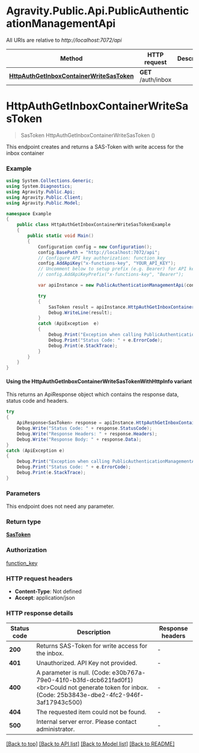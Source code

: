 # Agravity.Public.Api.PublicAuthenticationManagementApi

All URIs are relative to *http://localhost:7072/api*

| Method | HTTP request | Description |
|--------|--------------|-------------|
| [**HttpAuthGetInboxContainerWriteSasToken**](PublicAuthenticationManagementApi.md#httpauthgetinboxcontainerwritesastoken) | **GET** /auth/inbox |  |

<a id="httpauthgetinboxcontainerwritesastoken"></a>
# **HttpAuthGetInboxContainerWriteSasToken**
> SasToken HttpAuthGetInboxContainerWriteSasToken ()



This endpoint creates and returns a SAS-Token with write access for the inbox container

### Example
```csharp
using System.Collections.Generic;
using System.Diagnostics;
using Agravity.Public.Api;
using Agravity.Public.Client;
using Agravity.Public.Model;

namespace Example
{
    public class HttpAuthGetInboxContainerWriteSasTokenExample
    {
        public static void Main()
        {
            Configuration config = new Configuration();
            config.BasePath = "http://localhost:7072/api";
            // Configure API key authorization: function_key
            config.AddApiKey("x-functions-key", "YOUR_API_KEY");
            // Uncomment below to setup prefix (e.g. Bearer) for API key, if needed
            // config.AddApiKeyPrefix("x-functions-key", "Bearer");

            var apiInstance = new PublicAuthenticationManagementApi(config);

            try
            {
                SasToken result = apiInstance.HttpAuthGetInboxContainerWriteSasToken();
                Debug.WriteLine(result);
            }
            catch (ApiException  e)
            {
                Debug.Print("Exception when calling PublicAuthenticationManagementApi.HttpAuthGetInboxContainerWriteSasToken: " + e.Message);
                Debug.Print("Status Code: " + e.ErrorCode);
                Debug.Print(e.StackTrace);
            }
        }
    }
}
```

#### Using the HttpAuthGetInboxContainerWriteSasTokenWithHttpInfo variant
This returns an ApiResponse object which contains the response data, status code and headers.

```csharp
try
{
    ApiResponse<SasToken> response = apiInstance.HttpAuthGetInboxContainerWriteSasTokenWithHttpInfo();
    Debug.Write("Status Code: " + response.StatusCode);
    Debug.Write("Response Headers: " + response.Headers);
    Debug.Write("Response Body: " + response.Data);
}
catch (ApiException e)
{
    Debug.Print("Exception when calling PublicAuthenticationManagementApi.HttpAuthGetInboxContainerWriteSasTokenWithHttpInfo: " + e.Message);
    Debug.Print("Status Code: " + e.ErrorCode);
    Debug.Print(e.StackTrace);
}
```

### Parameters
This endpoint does not need any parameter.
### Return type

[**SasToken**](SasToken.md)

### Authorization

[function_key](../README.md#function_key)

### HTTP request headers

 - **Content-Type**: Not defined
 - **Accept**: application/json


### HTTP response details
| Status code | Description | Response headers |
|-------------|-------------|------------------|
| **200** | Returns SAS-Token for write access for the inbox. |  -  |
| **401** | Unauthorized. API Key not provided. |  -  |
| **400** | A parameter is null. (Code: e30b767a-79e0-41f0-b3fd-dcb621fad0f1)&lt;br&gt;Could not generate token for inbox. (Code: 25b3843e-dbe2-4fc2-946f-3af17943c500) |  -  |
| **404** | The requested item could not be found. |  -  |
| **500** | Internal server error. Please contact administrator. |  -  |

[[Back to top]](#) [[Back to API list]](../README.md#documentation-for-api-endpoints) [[Back to Model list]](../README.md#documentation-for-models) [[Back to README]](../README.md)

